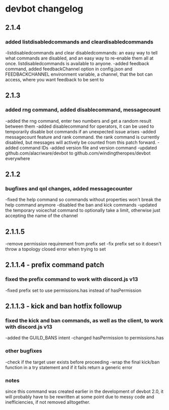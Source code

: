 # devbot changelog
## 2.1.4
### added listdisabledcommands and cleardisabledcommands
-listdisabledcommands and clear disabledcommands: an easy way to tell what commands are disabled, and an easy way to re-enable them all at once. listdisabledcommands is available to anyone.
-added feedback command, added feedbackChannel option in config.json and FEEDBACKCHANNEL environment variable, a channel, that the bot can access, where you want feedback to be sent to 

## 2.1.3
### added rng command, added disablecommand, messagecount
-added the rng command, enter two numbers and get a random result between them
-added disablecommand for operators, it can be used to temporarily disable bot commands if an unexpected issue arises
-added messagecount feature and rank command. the rank command is currently disabled, but messages will actively be counted from this patch forward.
-added command IDs
-added version file and version command
-updated github.com/alacriware/devbot to github.com/windingtheropes/devbot everywhere

## 2.1.2
### bugfixes and qol changes, added messagecounter
-fixed the help command so commands without properties won't break the help command anymore
-disabled the ban and kick commands
-updated the temporary voicechat command to optionally take a limit, otherwise just accepting the name of the channel

## 2.1.1.5
-remove permission requirement from prefix set
-fix prefix set so it doesn't throw a topology closed error when trying to set

## 2.1.1.4 - prefix command patch
### fixed the prefix command to work with discord.js v13
-fixed prefix set to use permissions.has instead of hasPermission

## 2.1.1.3 - kick and ban hotfix followup
### fixed the kick and ban commands, as well as the client, to work with discord.js v13
-added the GUILD_BANS intent
-changed hasPermission to permissions.has
### other bugfixes
-check if the target user exists before proceeding
-wrap the final kick/ban function in a try statement and if it fails return a generic error
### notes
since this command was created earlier in the development of devbot 2.0, it will probably have to be rewritten at some point due to messy code and inefficiencies, if not removed alltogether.

